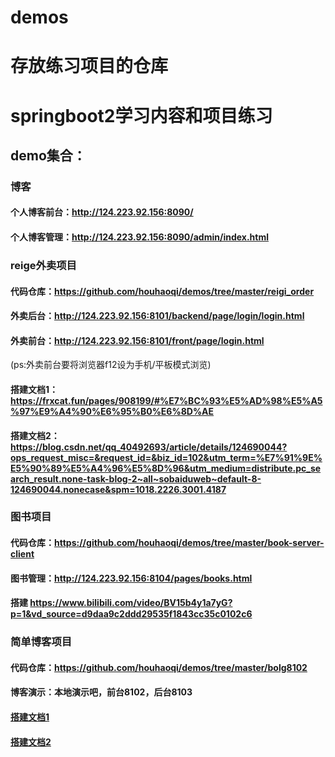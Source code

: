 # demos

# 存放练习项目的仓库

# springboot2学习内容和项目练习



## demo集合：

### 博客
#### 个人博客前台：http://124.223.92.156:8090/
#### 个人博客管理：http://124.223.92.156:8090/admin/index.html

### reige外卖项目
#### 代码仓库：https://github.com/houhaoqi/demos/tree/master/reigi_order
#### 外卖后台：http://124.223.92.156:8101/backend/page/login/login.html
#### 外卖前台：http://124.223.92.156:8101/front/page/login.html
(ps:外卖前台要将浏览器f12设为手机/平板模式浏览)
#### 搭建文档1： https://frxcat.fun/pages/908199/#%E7%BC%93%E5%AD%98%E5%A5%97%E9%A4%90%E6%95%B0%E6%8D%AE
#### 搭建文档2： https://blog.csdn.net/qq_40492693/article/details/124690044?ops_request_misc=&request_id=&biz_id=102&utm_term=%E7%91%9E%E5%90%89%E5%A4%96%E5%8D%96&utm_medium=distribute.pc_search_result.none-task-blog-2~all~sobaiduweb~default-8-124690044.nonecase&spm=1018.2226.3001.4187

### 图书项目
#### 代码仓库：https://github.com/houhaoqi/demos/tree/master/book-server-client
#### 图书管理：http://124.223.92.156:8104/pages/books.html
#### 搭建 https://www.bilibili.com/video/BV15b4y1a7yG?p=1&vd_source=d9daa9c2ddd29535f1843cc35c0102c6


### 简单博客项目
#### 代码仓库：https://github.com/houhaoqi/demos/tree/master/bolg8102
#### 博客演示：本地演示吧，前台8102，后台8103
#### [搭建文档1](https://juejin.cn/post/6844903823966732302#heading-23)
#### [搭建文档2](https://blog.csdn.net/weixin_43247803/article/details/113666136)
